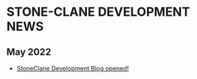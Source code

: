 # STONE-CLANE DEVELOPMENT NEWS 
## May 2022 
* [StoneClane Development Blog opened!](https://Stoneclane-Development.github.io/blog/news/Stoneclane-Development/Blog%20opened!%20(4-05-2022))
